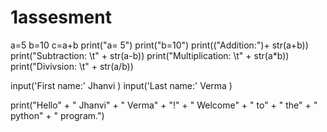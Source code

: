 # 1assesment
a=5
b=10
c=a+b
print("a= 5")
print("b=10")
print(("Addition:")+ str(a+b))
print("Subtraction: \t" + str(a-b))
print("Multiplication: \t" + str(a*b))
print("Divivsion: \t" + str(a/b))


input('First name:' Jhanvi )
input('Last name:' Verma )

print("Hello" + " Jhanvi" + " Verma" + "!" + " Welcome" + " to" + " the" + " python" + " program.")
